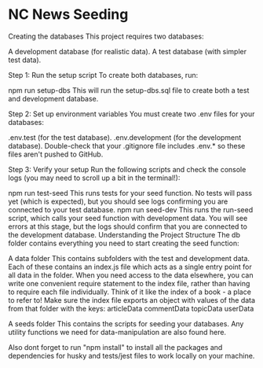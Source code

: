 # NC News Seeding

Creating the databases
This project requires two databases:

A development database (for realistic data).
A test database (with simpler test data).

Step 1: Run the setup script
To create both databases, run:

npm run setup-dbs
This will run the setup-dbs.sql file to create both a test and development database.

Step 2: Set up environment variables
You must create two .env files for your databases:

.env.test (for the test database).
.env.development (for the development database).
Double-check that your .gitignore file includes .env.* so these files aren't pushed to GitHub.

Step 3: Verify your setup
Run the following scripts and check the console logs (you may need to scroll up a bit in the terminal!):

npm run test-seed
This runs tests for your seed function.
No tests will pass yet (which is expected), but you should see logs confirming you are connected to your test database.
npm run seed-dev
This runs the run-seed script, which calls your seed function with development data.
You will see errors at this stage, but the logs should confirm that you are connected to the development database.
Understanding the Project Structure
The db folder contains everything you need to start creating the seed function:

A data folder
This contains subfolders with the test and development data.
Each of these contains an index.js file which acts as a single entry point for all data in the folder.
When you need access to the data elsewhere, you can write one convenient require statement to the index file, rather than having to require each file individually.
Think of it like the index of a book - a place to refer to!
Make sure the index file exports an object with values of the data from that folder with the keys:
articleData
commentData
topicData
userData

A seeds folder
This contains the scripts for seeding your databases.
Any utility functions we need for data-manipulation are also found here.

Also dont forget to run "npm install" to install all the packages and dependencies for husky and tests/jest files to work locally on your machine.